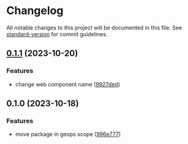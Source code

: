 # Changelog

All notable changes to this project will be documented in this file. See [standard-version](https://github.com/conventional-changelog/standard-version) for commit guidelines.

## [0.1.1](https://github.com/geops/mobility-web-component/compare/v0.1.0...v0.1.1) (2023-10-20)

### Features

* change web component name ([9927ded](https://github.com/geops/mobility-web-component/commit/9927ded9403705aff12edce9735a65c9c174fa88))

## 0.1.0 (2023-10-18)

### Features

* move package in geops scope ([996e777](https://github.com/geops/mobility-web-component/commit/996e77704c51cc85c4b35129e59423dfe58c560e))
